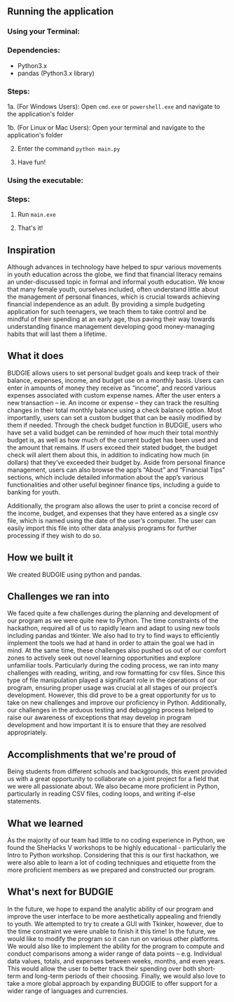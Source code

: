 ## Running the application

### Using your Terminal:

### Dependencies:
* Python3.x
* pandas (Python3.x library)

### Steps:
1a. (For Windows Users): Open `cmd.exe` or `powershell.exe` and navigate to the application's folder

1b. (For Linux or Mac Users): Open your terminal and navigate to the application's folder

2. Enter the command `python main.py`

3. Have fun!

### Using the executable:

### Steps:

1. Run `main.exe`

2. That's it! 

## Inspiration
Although advances in technology have helped to spur various movements in youth education across the globe, we find that financial literacy remains an under-discussed topic in formal and informal youth education. We know that many female youth, ourselves included, often understand little about the management of personal finances, which is crucial towards achieving financial independence as an adult. By providing a simple budgeting application for such teenagers, we teach them to take control and be mindful of their spending at an early age, thus paving their way towards understanding finance management developing good money-managing habits that will last them a lifetime. 

## What it does
BUDGIE allows users to set personal budget goals and keep track of their balance, expenses, income, and budget use on a monthly basis. Users can enter in amounts of money they receive as “income”, and record various expenses associated with custom expense names. After the user enters a new transaction – ie. An income or expense – they can track the resulting changes in their total monthly balance using a check balance option. Most importantly, users can set a custom budget that can be easily modified by them if needed. Through the check budget function in BUDGIE, users who have set a valid budget can be reminded of how much their total monthly budget is, as well as how much of the current budget has been used and the amount that remains. If users exceed their stated budget, the budget check will alert them about this, in addition to indicating how much (in dollars) that they’ve exceeded their budget by. Aside from personal finance management, users can also browse the app‘s “About” and “Financial Tips” sections, which include detailed information about the app’s various functionalities and other useful beginner finance tips, including a guide to banking for youth. 

Additionally, the program also allows the user to print a concise record of the income, budget, and expenses that they have entered as a single csv file, which is named using the date of the user’s computer. The user can easily import this file into other data analysis programs for further processing if they wish to do so. 

## How we built it
We created BUDGIE using python and pandas. 

## Challenges we ran into
We faced quite a few challenges during the planning and development of our program as we were quite new to Python. The time constraints of the hackathon, required all of us to rapidly learn and adapt to using new tools including pandas and tkinter. We also had to try to find ways to efficiently implement the tools we had at hand in order to attain the goal we had in mind. At the same time, these challenges also pushed us out of our comfort zones to actively seek out novel learning opportunities and explore unfamiliar tools. Particularly during the coding process, we ran into many challenges with reading, writing, and row formatting for csv files. Since this type of file manipulation played a significant role in the operations of our program, ensuring proper usage was crucial at all stages of our project’s development. However, this did prove to be a great opportunity for us to take on new challenges and improve our proficiency in Python. Additionally, our challenges in the arduous testing and debugging process helped to raise our awareness of exceptions that may develop in program development and how important it is to ensure that they are resolved appropriately. 

## Accomplishments that we're proud of
Being students from different schools and backgrounds, this event provided us with a great opportunity to collaborate on a joint project for a field that we were all passionate about. We also became more proficient in Python, particularly in reading CSV files, coding loops, and writing if-else statements. 

## What we learned
As the majority of our team had little to no coding experience in Python, we found the SheHacks V workshops to be highly educational - particularly the Intro to Python workshop. Considering that this is our first hackathon, we were also able to learn a lot of coding techniques and etiquette from the more proficient members as we prepared and constructed our program.

## What's next for BUDGIE
In the future, we hope to expand the analytic ability of our program and improve the user interface to be more aesthetically appealing and friendly to youth. We attempted to try to create a GUI with Tkinker, however, due to the time constraint we were unable to finish it this time! In the future, we would like to modify the program so it can run on various other platforms. We would also like to implement the ability for the program to compute and conduct comparisons among a wider range of data points – e.g. Individual data values, totals, and expenses between weeks, months, and even years. This would allow the user to better track their spending over both short-term and long-term periods of their choosing. Finally, we would also love to take a more global approach by expanding BUDGIE to offer support for a wider range of languages and currencies.  
